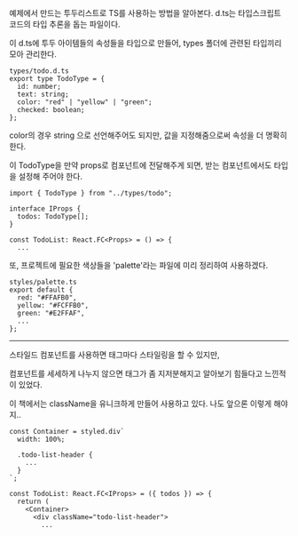 예제에서 만드는 투두리스트로 TS를 사용하는 방법을 알아본다. d.ts는 타입스크립트 코드의 타입 추론을 돕는 파일이다.

이 d.ts에 투두 아이템들의 속성들을 타입으로 만들어, types 폴더에 관련된 타입끼리 모아 관리한다.

```
types/todo.d.ts
export type TodoType = {
  id: number;
  text: string;
  color: "red" | "yellow" | "green";
  checked: boolean;
};
```

color의 경우 string 으로 선언해주어도 되지만, 값을 지정해줌으로써 속성을 더 명확히 한다.



이 TodoType을 만약 props로 컴포넌트에 전달해주게 되면, 받는 컴포넌트에서도 타입을 설정해 주어야 한다.

```
import { TodoType } from "../types/todo";

interface IProps {
  todos: TodoType[];
}

const TodoList: React.FC<Props> = () => {
  ...
```



또, 프로젝트에 필요한 색상들을 'palette'라는 파일에 미리 정리하여 사용하겠다.

```
styles/palette.ts
export default {
  red: "#FFAFB0",
  yellow: "#FCFFB0",
  green: "#E2FFAF",
  ...
};
```

------

스타일드 컴포넌트를 사용하면 태그마다 스타일링을 할 수 있지만,

컴포넌트를 세세하게 나누지 않으면 태그가 좀 지저분해지고 알아보기 힘들다고 느낀적이 있었다.

이 책에서는 className을 유니크하게 만들어 사용하고 있다. 나도 앞으론 이렇게 해야지..

```
const Container = styled.div`
  width: 100%;
  
  .todo-list-header {
    ...
  }
`;

const TodoList: React.FC<IProps> = ({ todos }) => {
  return (
    <Container>
      <div className="todo-list-header">
        ...
```